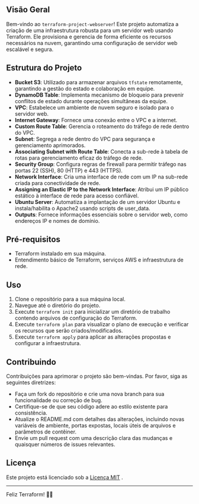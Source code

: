 ## Visão Geral
Bem-vindo ao `terraform-project-webserver`! Este projeto automatiza a criação de uma infraestrutura robusta para um servidor web usando Terraform. Ele provisiona e gerencia de forma eficiente os recursos necessários na nuvem, garantindo uma configuração de servidor web escalável e segura.

## Estrutura do Projeto
- **Bucket S3**: Utilizado para armazenar arquivos `tfstate` remotamente, garantindo a gestão do estado e colaboração em equipe.
- **DynamoDB Table**: Implementa mecanismo de bloqueio para prevenir conflitos de estado durante operações simultâneas da equipe.
- **VPC**: Estabelece um ambiente de nuvem seguro e isolado para o servidor web.
- **Internet Gateway**: Fornece uma conexão entre o VPC e a internet.
- **Custom Route Table**: Gerencia o roteamento do tráfego de rede dentro do VPC.
- **Subnet**: Segrega a rede dentro do VPC para segurança e gerenciamento aprimorados.
- **Associating Subnet with Route Table**: Conecta a sub-rede à tabela de rotas para gerenciamento eficaz do tráfego de rede.
- **Security Group**: Configura regras de firewall para permitir tráfego nas portas 22 (SSH), 80 (HTTP) e 443 (HTTPS).
- **Network Interface**: Cria uma interface de rede com um IP na sub-rede criada para conectividade de rede.
- **Assigning an Elastic IP to the Network Interface**: Atribui um IP público estático à interface de rede para acesso confiável.
- **Ubuntu Server**: Automatiza a implantação de um servidor Ubuntu e instala/habilita o Apache2 usando scripts de user_data.
- **Outputs**: Fornece informações essenciais sobre o servidor web, como endereços IP e nomes de domínio.

## Pré-requisitos
- Terraform instalado em sua máquina.
- Entendimento básico de Terraform, serviços AWS e infraestrutura de rede.

## Uso
1. Clone o repositório para a sua máquina local.
2. Navegue até o diretório do projeto.
3. Execute `terraform init` para inicializar um diretório de trabalho contendo arquivos de configuração do Terraform.
4. Execute `terraform plan` para visualizar o plano de execução e verificar os recursos que serão criados/modificados.
5. Execute `terraform apply` para aplicar as alterações propostas e configurar a infraestrutura.

## Contribuindo
Contribuições para aprimorar o projeto são bem-vindas. Por favor, siga as seguintes diretrizes:
- Faça um fork do repositório e crie uma nova branch para sua funcionalidade ou correção de bug.
- Certifique-se de que seu código adere ao estilo existente para consistência.
- Atualize o README.md com detalhes das alterações, incluindo novas variáveis de ambiente, portas expostas, locais úteis de arquivos e parâmetros de contêiner.
- Envie um pull request com uma descrição clara das mudanças e quaisquer números de issues relevantes.

## Licença
Este projeto está licenciado sob a [Licença MIT](LICENSE.md) .

---

Feliz Terraform! 🚀🌐
